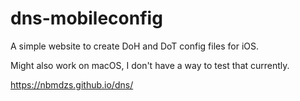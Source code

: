 # dns-mobileconfig
A simple website to create DoH and DoT config files for iOS. 

Might also work on macOS, I don't have a way to test that currently.

https://nbmdzs.github.io/dns/
